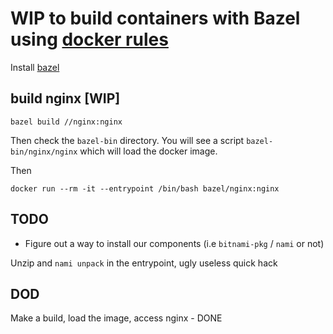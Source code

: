 # WIP to build containers with Bazel using [docker rules](https://github.com/bazelbuild/rules_docker)

Install [bazel](https://bazel.build/versions/master/docs/install.html)

## build nginx [WIP]

```
bazel build //nginx:nginx
```

Then check the `bazel-bin` directory.
You will see a script `bazel-bin/nginx/nginx` which will load the docker image.

Then

```
docker run --rm -it --entrypoint /bin/bash bazel/nginx:nginx
```

## TODO

* Figure out a way to install our components (i.e `bitnami-pkg` / `nami` or not)

Unzip and `nami unpack` in the entrypoint, ugly useless quick hack


## DOD

Make a build, load the image, access nginx - DONE
